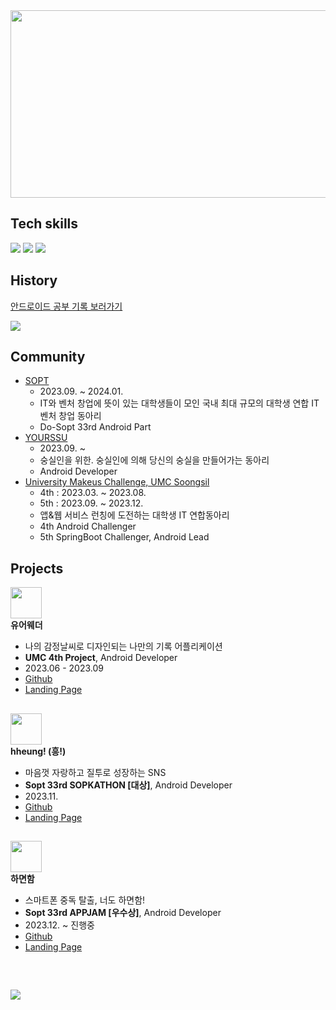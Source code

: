 <a href="https://github.com/devxb/gitanimals">
<img
  src="https://render.gitanimals.org/farms/kangyuri1114"
  width="600"
  height="300"
/>
</a>
  

## Tech skills
<p>
  <img src="https://img.shields.io/badge/Android-3DDC84?style=flat-square&logo=android&logoColor=white">
  <img src="https://img.shields.io/badge/Kotlin-7F52FF?style=flat-square&logo=Kotlin&logoColor=white"/>
  <img src="https://img.shields.io/badge/Androidstudio-3DDC84?style=flat-square&logo=androidstudio&logoColor=white">
</p>

## History
[안드로이드 공부 기록 보러가기](https://peaceful-minnow-33c.notion.site/beb174a2a06e4fc39a3bcdc4ecec92c0?pvs=4)
<div>
   <a href="https://peaceful-minnow-33c.notion.site/beb174a2a06e4fc39a3bcdc4ecec92c0?pvs=4">
      <img src="https://img.shields.io/badge/Android_Study-Your_Color_Here?style=badge&logo=Android&logoColor=white"/>
   </a>
</div>

## Community
- [SOPT](https://www.sopt.org/)
  - 2023.09. ~ 2024.01.
  - IT와 벤처 창업에 뜻이 있는 대학생들이 모인 국내 최대 규모의 대학생 연합 IT 벤처 창업 동아리
  - Do-Sopt 33rd Android Part
- [YOURSSU](https://yourssu.com)
  - 2023.09. ~
  - 숭실인을 위한. 숭실인에 의해 당신의 숭실을 만들어가는 동아리
  - Android Developer
- [University Makeus Challenge, UMC Soongsil](https://www.makeus.in/umc)
  - 4th : 2023.03. ~ 2023.08.
  - 5th : 2023.09. ~ 2023.12.
  - 앱&웹 서비스 런칭에 도전하는 대학생 IT 연합동아리
  - 4th Android Challenger
  - 5th SpringBoot Challenger, Android Lead

## Projects

<img src="https://avatars.githubusercontent.com/u/138274494?s=48&v=4" width=50 /> <br/>   **유어웨더** 
  - 나의 감정날씨로 디자인되는 나만의 기록 어플리케이션
  - **UMC 4th Project**, Android Developer
  - 2023.06 - 2023.09
  - [Github](https://github.com/yourweather/yourweather-android)
  - [Landing Page](https://www.notion.so/4d8249f3157f4cb9bc014ba5567eff6f)
##
<img src="https://avatars.githubusercontent.com/u/151904137?s=48&v=4" width=50 /><br/>**hheung! (흥!)** <br/>
  - 마음껏 자랑하고 질투로 성장하는 SNS
  - **Sopt 33rd SOPKATHON [대상]**, Android Developer
  - 2023.11.
  - [Github](https://github.com/33th-SOPT-SOPKATHON-4/Android)
  - [Landing Page](https://playground.sopt.org/projects/139)

##
<img src="https://avatars.githubusercontent.com/u/154313174?s=48&v=4" width=50 /> <br/> **하면함**
  - 스마트폰 중독 탈출, 너도 하면함!
  - **Sopt 33rd APPJAM [우수상]**, Android Developer
  - 2023.12. ~ 진행중 
  - [Github](https://github.com/Team-HMH/HMH-Android)
  - [Landing Page](https://playground.sopt.org/projects/148)
<br>

## 
<img src="https://github-readme-stats.vercel.app/api?username=kangyuri1114&show_icons=true">


